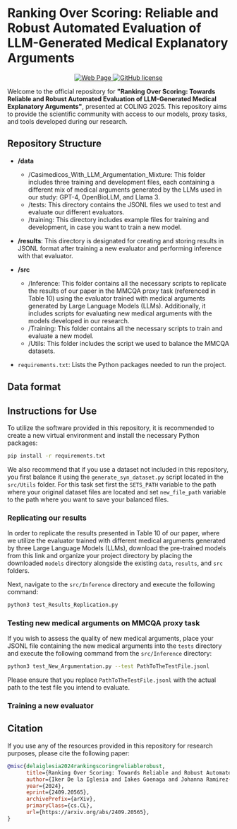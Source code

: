 # Ranking Over Scoring: Reliable and Robust Automated Evaluation of LLM-Generated Medical Explanatory Arguments

<p align="center">
<a href="https://coling2025.org/">
      <img alt="Web Page" src="https://img.shields.io/badge/COLING-Visit%20Here-red">
</a>
<a href="https://github.com/hitz-zentroa/cn-eval/blob/main/LICENSE">
        <img alt="GitHub license" src="https://img.shields.io/github/license/hitz-zentroa/cn-eval">
</a>
</p>



Welcome to the official repository for **"Ranking Over Scoring: Towards Reliable and Robust Automated Evaluation of LLM-Generated Medical Explanatory Arguments"**, presented at COLING 2025. This repository aims to provide the scientific community with access to our models, proxy tasks, and tools developed during our research.


## Repository Structure

- **/data**
  - /Casimedicos_With_LLM_Argumentation_Mixture: This folder includes three training and development files, each containing a different mix of medical arguments generated by the LLMs used in our study: GPT-4, OpenBioLLM, and Llama 3.
  - /tests: This directory contains the JSONL files we used to test and evaluate our different evaluators.
  - /training: This directory includes example files for training and development, in case you want to train a new model.

- **/results**: This directory is designated for creating and storing results in JSONL format after training a new evaluator and performing inference with that evaluator.

- **/src**
  - /Inference: This folder contains all the necessary scripts to replicate the results of our paper in the MMCQA proxy task (referenced in Table 10) using the evaluator trained with medical arguments generated by Large Language Models (LLMs). Additionally, it includes scripts for evaluating new medical arguments with the models developed in our research.
  - /Training: This folder contains all the necessary scripts to train and evaluate a new model.
  - /Utils: This folder includes the script we used to balance the MMCQA datasets.

- `requirements.txt`: Lists the Python packages needed to run the project.

## Data format
  
## Instructions for Use
To utilize the software provided in this repository, it is recommended to create a new virtual environment and install the necessary Python packages:
```bash
pip install -r requirements.txt
```
We also recommend that if you use a dataset not included in this repository, you first balance it using the `generate_syn_dataset.py` script located in the `src/Utils` folder. For this task set first the `SETS_PATH` variable to the path where your original dataset files are located and set `new_file_path` variable to the path where you want to save your balanced files.


### Replicating our results
In order to replicate the results presented in Table 10 of our paper, where we utilize the evaluator trained with different medical arguments generated by three Large Language Models (LLMs), download the pre-trained models from this link and organize your project directory by placing the downloaded `models` directory alongside the existing `data`, `results`, and `src` folders.

Next, navigate to the `src/Inference` directory and execute the following command:

```bash
python3 test_Results_Replication.py
```

### Testing new medical arguments on MMCQA proxy task

If you wish to assess the quality of new medical arguments, place your JSONL file containing the new medical arguments into the `tests` directory and execute the following command from the `src/Inference` directory:

```bash
python3 test_New_Argumentation.py --test PathToTheTestFile.jsonl
```
Please ensure that you replace `PathToTheTestFile.jsonl` with the actual path to the test file you intend to evaluate. 

### Training a new evaluator





## Citation

If you use any of the resources provided in this repository for research purposes, please cite the following paper:

```bibtex
@misc{delaiglesia2024rankingscoringreliablerobust,
      title={Ranking Over Scoring: Towards Reliable and Robust Automated Evaluation of LLM-Generated Medical Explanatory Arguments}, 
      author={Iker De la Iglesia and Iakes Goenaga and Johanna Ramirez-Romero and Jose Maria Villa-Gonzalez and Josu Goikoetxea and Ander Barrena},
      year={2024},
      eprint={2409.20565},
      archivePrefix={arXiv},
      primaryClass={cs.CL},
      url={https://arxiv.org/abs/2409.20565}, 
}

```
